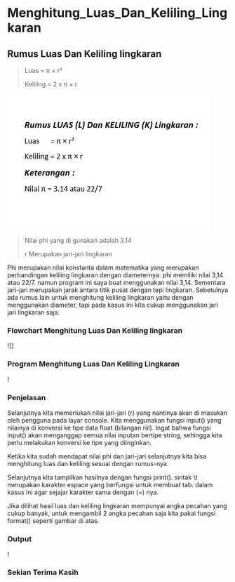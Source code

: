 # Menghitung_Luas_Dan_Keliling_Lingkaran
## Rumus Luas Dan Keliling lingkaran

> Luas     = π × r² <p>
> Keliling = 2 x π × r <p>

![gambar 1](screenshot/lingkaran1.png)
> Nilai phi yang di gunakan adalah 3.14 <p>
> r Merupakan jari-jari lingkaran <p>

Phi merupakan nilai konstanta dalam matematika yang merupakan perbandingan keliling lingkaran dengan diameternya. phi memiliki nilai 3,14 atau 22/7. namun program ini saya buat menggunakan nilai 3,14. Sementara jari-jari merupakan jarak antara titik pusat dengan tepi lingkaran. Sebetulnya ada rumus lain untuk menghitung keliling lingkaran yaitu dengan menggunakan diameter, tapi pada kasus ini kita cukup menggunakan jari jari lingkaran saja. <p>

### Flowchart Menghitung Luas Dan Keliling lingkaran
![]

### Program Menghitung Luas Dan Keliling Lingkaran
!

### Penjelasan
Selanjutnya kita memerlukan nilai jari-jari (r) yang nantinya akan di masukan oleh pengguna pada layar console. Kita menggunakan fungsi input() yang nilainya di konversi ke tipe data float (bilangan riil). Ingat bahwa fungsi input() akan menganggap semua nilai inputan bertipe string, sehingga kita perlu melakukan konversi ke tipe yang diinginkan. <p>

Ketika kita sudah mendapat nilai phi dan jari-jari selanjutnya kita bisa menghitung luas dan keliling sesuai dengan rumus-nya. <p>

Selanjutnya kita tampilkan hasilnya dengan fungsi print(). sintak \t merupakan karakter espace yang berfungsi untuk membuat tab. dalam kasus ini agar sejajar karakter sama dengan (=) nya. <p>

Jika dilihat hasil luas dan keliling lingkaran mempunyai angka pecahan yang cukup banyak, untuk mengambil 2 angka pecahan saja kita pakai fungsi format() seperti gambar di atas. <p>

### Output
!

### Sekian Terima Kasih